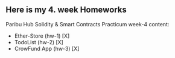 ## Here is my 4. week Homeworks

Paribu Hub Solidity & Smart Contracts Practicum week-4 content:
 - Ether-Store (hw-1) [X]
 - TodoList (hw-2)  [X]
 - CrowFund App (hw-3) [X]

